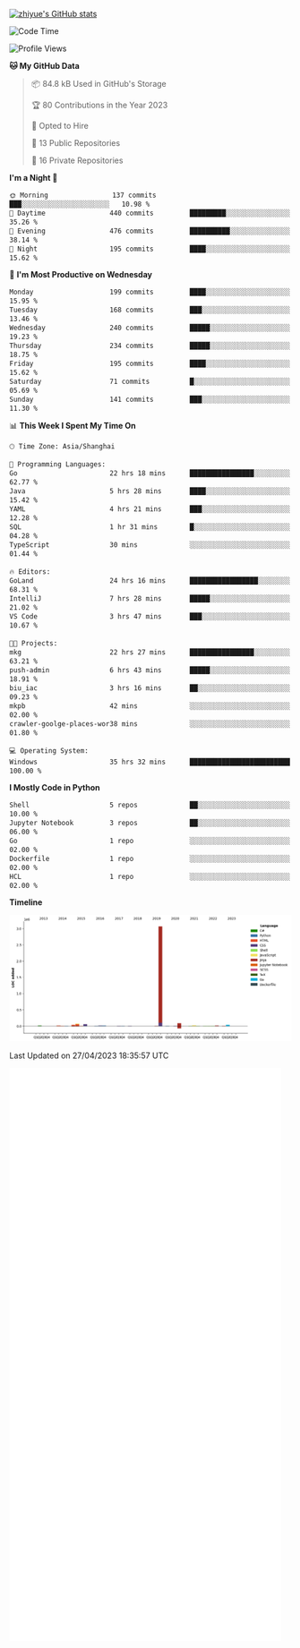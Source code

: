 
[![zhiyue's GitHub stats](https://github-readme-stats.vercel.app/api?username=zhiyue)](https://github.com/anuraghazra/github-readme-stats&&show_icons=true)

<!--START_SECTION:waka-->
![Code Time](http://img.shields.io/badge/Code%20Time-1%2C165%20hrs%2030%20mins-blue)

![Profile Views](http://img.shields.io/badge/Profile%20Views-1-blue)

**🐱 My GitHub Data** 

> 📦 84.8 kB Used in GitHub's Storage 
 > 
> 🏆 80 Contributions in the Year 2023
 > 
> 💼 Opted to Hire
 > 
> 📜 13 Public Repositories 
 > 
> 🔑 16 Private Repositories 
 > 
**I'm a Night 🦉** 

```text
🌞 Morning                137 commits         ███░░░░░░░░░░░░░░░░░░░░░░   10.98 % 
🌆 Daytime                440 commits         █████████░░░░░░░░░░░░░░░░   35.26 % 
🌃 Evening                476 commits         ██████████░░░░░░░░░░░░░░░   38.14 % 
🌙 Night                  195 commits         ████░░░░░░░░░░░░░░░░░░░░░   15.62 % 
```
📅 **I'm Most Productive on Wednesday** 

```text
Monday                   199 commits         ████░░░░░░░░░░░░░░░░░░░░░   15.95 % 
Tuesday                  168 commits         ███░░░░░░░░░░░░░░░░░░░░░░   13.46 % 
Wednesday                240 commits         █████░░░░░░░░░░░░░░░░░░░░   19.23 % 
Thursday                 234 commits         █████░░░░░░░░░░░░░░░░░░░░   18.75 % 
Friday                   195 commits         ████░░░░░░░░░░░░░░░░░░░░░   15.62 % 
Saturday                 71 commits          █░░░░░░░░░░░░░░░░░░░░░░░░   05.69 % 
Sunday                   141 commits         ███░░░░░░░░░░░░░░░░░░░░░░   11.30 % 
```


📊 **This Week I Spent My Time On** 

```text
🕑︎ Time Zone: Asia/Shanghai

💬 Programming Languages: 
Go                       22 hrs 18 mins      ████████████████░░░░░░░░░   62.77 % 
Java                     5 hrs 28 mins       ████░░░░░░░░░░░░░░░░░░░░░   15.42 % 
YAML                     4 hrs 21 mins       ███░░░░░░░░░░░░░░░░░░░░░░   12.28 % 
SQL                      1 hr 31 mins        █░░░░░░░░░░░░░░░░░░░░░░░░   04.28 % 
TypeScript               30 mins             ░░░░░░░░░░░░░░░░░░░░░░░░░   01.44 % 

🔥 Editors: 
GoLand                   24 hrs 16 mins      █████████████████░░░░░░░░   68.31 % 
IntelliJ                 7 hrs 28 mins       █████░░░░░░░░░░░░░░░░░░░░   21.02 % 
VS Code                  3 hrs 47 mins       ███░░░░░░░░░░░░░░░░░░░░░░   10.67 % 

🐱‍💻 Projects: 
mkg                      22 hrs 27 mins      ████████████████░░░░░░░░░   63.21 % 
push-admin               6 hrs 43 mins       █████░░░░░░░░░░░░░░░░░░░░   18.91 % 
biu_iac                  3 hrs 16 mins       ██░░░░░░░░░░░░░░░░░░░░░░░   09.23 % 
mkpb                     42 mins             ░░░░░░░░░░░░░░░░░░░░░░░░░   02.00 % 
crawler-goolge-places-wor38 mins             ░░░░░░░░░░░░░░░░░░░░░░░░░   01.80 % 

💻 Operating System: 
Windows                  35 hrs 32 mins      █████████████████████████   100.00 % 
```

**I Mostly Code in Python** 

```text
Shell                    5 repos             ██░░░░░░░░░░░░░░░░░░░░░░░   10.00 % 
Jupyter Notebook         3 repos             ██░░░░░░░░░░░░░░░░░░░░░░░   06.00 % 
Go                       1 repo              ░░░░░░░░░░░░░░░░░░░░░░░░░   02.00 % 
Dockerfile               1 repo              ░░░░░░░░░░░░░░░░░░░░░░░░░   02.00 % 
HCL                      1 repo              ░░░░░░░░░░░░░░░░░░░░░░░░░   02.00 % 
```



**Timeline**

![Lines of Code chart](https://raw.githubusercontent.com/zhiyue/zhiyue/main/assets/bar_graph.png)


 Last Updated on 27/04/2023 18:35:57 UTC
<!--END_SECTION:waka-->

<!-- [![Top Langs](https://github-readme-stats.vercel.app/api/top-langs/?username=zhiyue)](https://github.com/anuraghazra/github-readme-stats) -->

![](./github-metrics.svg)

